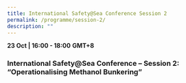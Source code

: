 ```yaml
---
title: International Safety@Sea Conference Session 2
permalink: /programme/session-2/
description: ""
---
```

<div>
  <b>23 Oct | 16:00 - 18:00</b>&nbsp;<b>GMT+8</b>
  <h3>International Safety@Sea Conference – Session 2: “Operationalising Methanol Bunkering”</h3>
</div>



<style type="text/css"> 

	
	hr.my-3{
margin-top: 0.75rem;	
	}

    .is-left{
      text-align: left;
    }
    .content h4{
      font-weight: 500; 
      color: #337B9A !important;
      margin-top: 1rem;
    }
    .bg-light {
      background-color: #fff !important;
      box-shadow: 5px 5px 5px 5px rgb(215 215 215), -5px 0 6px -4px rgb(215 215 215);
    }
    .p-4 {
      padding: 1.5rem!important;
    }
  .content a {text-decoration:none;}
	.content h3 { margin-top: 1rem;}
</style>